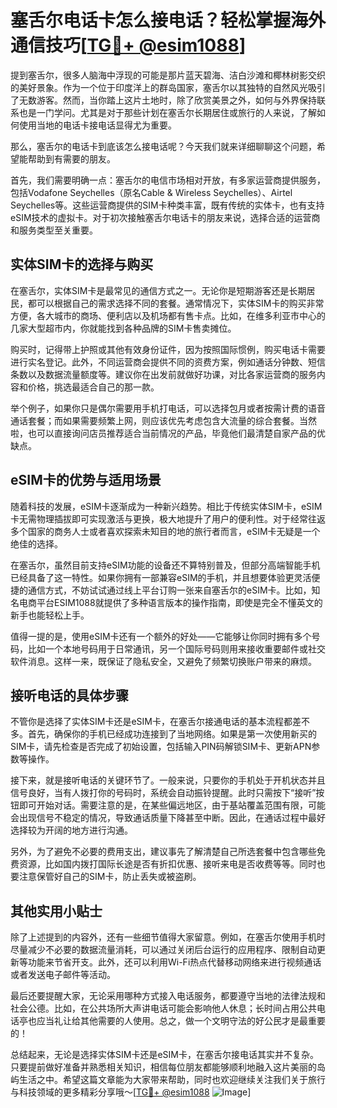 # 塞舌尔电话卡怎么接电话？轻松掌握海外通信技巧[[TG💪+ @esim1088](https://t.me/s/esim1088)]

提到塞舌尔，很多人脑海中浮现的可能是那片蓝天碧海、洁白沙滩和椰林树影交织的美好景象。作为一个位于印度洋上的群岛国家，塞舌尔以其独特的自然风光吸引了无数游客。然而，当你踏上这片土地时，除了欣赏美景之外，如何与外界保持联系也是一门学问。尤其是对于那些计划在塞舌尔长期居住或旅行的人来说，了解如何使用当地的电话卡接电话显得尤为重要。

那么，塞舌尔的电话卡到底该怎么接电话呢？今天我们就来详细聊聊这个问题，希望能帮助到有需要的朋友。

首先，我们需要明确一点：塞舌尔的电信市场相对开放，有多家运营商提供服务，包括Vodafone Seychelles（原名Cable & Wireless Seychelles）、Airtel Seychelles等。这些运营商提供的SIM卡种类丰富，既有传统的实体卡，也有支持eSIM技术的虚拟卡。对于初次接触塞舌尔电话卡的朋友来说，选择合适的运营商和服务类型至关重要。

## 实体SIM卡的选择与购买

在塞舌尔，实体SIM卡是最常见的通信方式之一。无论你是短期游客还是长期居民，都可以根据自己的需求选择不同的套餐。通常情况下，实体SIM卡的购买非常方便，各大城市的商场、便利店以及机场都有售卡点。比如，在维多利亚市中心的几家大型超市内，你就能找到各种品牌的SIM卡售卖摊位。

购买时，记得带上护照或其他有效身份证件，因为按照国际惯例，购买电话卡需要进行实名登记。此外，不同运营商会提供不同的资费方案，例如通话分钟数、短信条数以及数据流量额度等。建议你在出发前就做好功课，对比各家运营商的服务内容和价格，挑选最适合自己的那一款。

举个例子，如果你只是偶尔需要用手机打电话，可以选择包月或者按需计费的语音通话套餐；而如果需要频繁上网，则应该优先考虑包含大流量的综合套餐。当然啦，也可以直接询问店员推荐适合当前情况的产品，毕竟他们最清楚自家产品的优缺点。

## eSIM卡的优势与适用场景

随着科技的发展，eSIM卡逐渐成为一种新兴趋势。相比于传统实体SIM卡，eSIM卡无需物理插拔即可实现激活与更换，极大地提升了用户的便利性。对于经常往返多个国家的商务人士或者喜欢探索未知目的地的旅行者而言，eSIM卡无疑是一个绝佳的选择。

在塞舌尔，虽然目前支持eSIM功能的设备还不算特别普及，但部分高端智能手机已经具备了这一特性。如果你拥有一部兼容eSIM的手机，并且想要体验更灵活便捷的通信方式，不妨试试通过线上平台订购一张来自塞舌尔的eSIM卡。比如，知名电商平台ESIM1088就提供了多种语言版本的操作指南，即使是完全不懂英文的新手也能轻松上手。

值得一提的是，使用eSIM卡还有一个额外的好处——它能够让你同时拥有多个号码，比如一个本地号码用于日常通讯，另一个国际号码则用来接收重要邮件或社交软件消息。这样一来，既保证了隐私安全，又避免了频繁切换账户带来的麻烦。

## 接听电话的具体步骤

不管你是选择了实体SIM卡还是eSIM卡，在塞舌尔接通电话的基本流程都差不多。首先，确保你的手机已经成功连接到了当地网络。如果是第一次使用新买的SIM卡，请先检查是否完成了初始设置，包括输入PIN码解锁SIM卡、更新APN参数等操作。

接下来，就是接听电话的关键环节了。一般来说，只要你的手机处于开机状态并且信号良好，当有人拨打你的号码时，系统会自动振铃提醒。此时只需按下“接听”按钮即可开始对话。需要注意的是，在某些偏远地区，由于基站覆盖范围有限，可能会出现信号不稳定的情况，导致通话质量下降甚至中断。因此，在通话过程中最好选择较为开阔的地方进行沟通。

另外，为了避免不必要的费用支出，建议事先了解清楚自己所选套餐中包含哪些免费资源，比如国内拨打国际长途是否有折扣优惠、接听来电是否收费等等。同时也要注意保管好自己的SIM卡，防止丢失或被盗刷。

## 其他实用小贴士

除了上述提到的内容外，还有一些细节值得大家留意。例如，在塞舌尔使用手机时尽量减少不必要的数据流量消耗，可以通过关闭后台运行的应用程序、限制自动更新等功能来节省开支。此外，还可以利用Wi-Fi热点代替移动网络来进行视频通话或者发送电子邮件等活动。

最后还要提醒大家，无论采用哪种方式接入电话服务，都要遵守当地的法律法规和社会公德。比如，在公共场所大声讲电话可能会影响他人休息；长时间占用公共电话亭也应当礼让给其他需要的人使用。总之，做一个文明守法的好公民才是最重要的！

总结起来，无论是选择实体SIM卡还是eSIM卡，在塞舌尔接电话其实并不复杂。只要提前做好准备并熟悉相关知识，相信每位朋友都能够顺利地融入这片美丽的岛屿生活之中。希望这篇文章能为大家带来帮助，同时也欢迎继续关注我们关于旅行与科技领域的更多精彩分享哦～[[TG💪+ @esim1088](https://t.me/s/esim1088) ![Image](https://i.postimg.cc/4NQfJmqS/Snipaste-2025-05-13-00-14-12.png)]